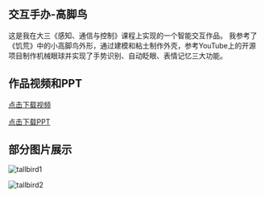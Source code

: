 ## 交互手办-高脚鸟

这是我在大三《感知、通信与控制》课程上实现的一个智能交互作品。
我参考了《饥荒》中的小高脚鸟外形，通过建模和粘土制作外壳，参考YouTube上的开源项目制作机械眼球并实现了手势识别、自动眨眼、表情记忆三大功能。

## 作品视频和PPT

[点击下载视频](../assets/tallbird.mp4)

[点击下载PPT](../assets/tallbird.pdf)

## 部分图片展示

![tallbird1](../assets/tallbird1.png)

![tallbird2](../assets/tallbird2.png)
